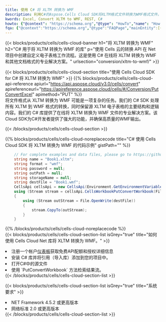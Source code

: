```yaml
---
title: 使用 C# 将 XLTM 转换为 WMF
description: 利用C#的Aspose.Cells Cloud SDK将XLTM格式文件转换为WMF格式文件。
kwords: Excel, Convert XLTM to WMF, REST, C#
howto: {"@context": "https://schema.org","@type": "HowTo","name": "How to convert XLTM to WMF using the Cells Cloud Net library.","description": "How to convert XLTM to WMF using the Cells Cloud Net library.","image": {"@type": "ImageObject"},"url": "/net/conversion/xltm-to-wmf/","step": [{ "@type": "HowToStep","name": "How to convert XLTM to WMF using the Cells Cloud Net library. step 1", "image": {"@type": "ImageObject",},"url": "/net/conversion/xltm-to-wmf/","text": "Register an account at <a href='https://dashboard.aspose.cloud/'>Dashboard</a> to get free API quota & authorization details",},{ "@type": "HowToStep","name": "How to convert XLTM to WMF using the Cells Cloud Net library. step 1", "image": {"@type": "ImageObject",},"url": "/net/conversion/xltm-to-wmf/","text": "Install C# library and add the reference (import the library) to your project.",},{ "@type": "HowToStep","name": "How to convert XLTM to WMF using the Cells Cloud Net library. step 1", "image": {"@type": "ImageObject",},"url": "/net/conversion/xltm-to-wmf/","text": "Open the source file in C#",},{ "@type": "HowToStep","name": "How to convert XLTM to WMF using the Cells Cloud Net library. step 1", "image": {"@type": "ImageObject",},"url": "/net/conversion/xltm-to-wmf/","text": "Use the `PutConvertWorkbook` method to retrieve the resulting stream.",}, ],"supply": {"@type": "HowToSupply","name": "document"},"tool": [{"@type": "HowToTool","name": "Visual Studio, Visual Studio Code, Rider "},{"@type": "HowToTool","name": "Aspose Cells"}],"totalTime": "PT6M"}
fqa: {"@context":"https://schema.org","@type":"FAQPage","mainEntity":[{"@type":"Question","name":"Why convert file formats in C# using REST API?","acceptedAnswer":{"@type":"Answer","text":"Documents are encoded in many ways, and some files may be incompatible with the software you use. To open and read such files, just convert them to appropriate file formats.<br/><ol><li>Install .NET SDK and add the reference (import the library) to your project.</li><li>Open the source file in C# using REST API.</li><li>Call the PutConvertWorkbookRequest() method, passing an output filename with required extension.</li><li>Get the result of conversion as a separate file.</li></ol>"}},{"@type":"Question","name":"What file formats can I convert with your C# library?","acceptedAnswer":{"@type":"Answer","text":"We support a variety of file formats for conversion using .NET library, including XLSX, Excel, xls , PDF, CSV, HTML, Markdown, XML, PNG, JPG, TIFF, Json, TXT and many more."}},{"@type":"Question","name":"What is the maximum allowed file size for conversion using this .NET library?","acceptedAnswer":{"@type":"Answer","text":"There are no file size limits for format conversions using .NET library."}}]}
---
```

{{< blocks/products/cells/cells-cloud-banner h1="将 XLTM 转换为 WMF" h2="C# 用于将 XLTM 转换为 WMF 的库" p="使用 Cells 云的转换 API 在 Net 项目中创建自定义电子表格工作流程。这是使用 C# 在线将 XLTM 转换为 WMF 和其他文档格式的专业解决方案。" urlsection="conversion/xltm-to-wmf/" >}}

{{< blocks/products/cells/cells-cloud-section title="使用 Cells Cloud SDK for C# 将 XLTM 转换为 WMF" >}}
{{% blocks/products/cells/cells-cloud-api-reference apiurl="https://api.aspose.cloud/v3.0/cells/convert" apireferenceurl="https://apireference.aspose.cloud/cells/#/Conversion/PutConvertExcel" apimethod="PUT" %}}
<br/>
将文件格式从 XLTM 转换为 WMF 可能是一项复杂的任务。我们的 C# SDK 处理所有 XLTM 到 WMF 格式的转换，同时保留源 XLTM 电子表格的主要结构和逻辑内容。我们的 C# 库提供了在线将 XLTM 转换为 WMF 文件的专业解决方案。该Cloud SDK为C#开发者提供了强大的功能，并确保高质量的WMF输出。

{{< /blocks/products/cells/cells-cloud-section >}}

{{% blocks/products/cells/cells-cloud-noreplacecode title="C# 使用 Cells Cloud SDK 将 XLTM 转换为 WMF 的代码示例" gistPath="" %}}
 
```cs
    // For complete examples and data files, please go to https://github.com/aspose-cells-cloud/aspose-cells-cloud-dotnet/
    string name = "Book1.xltm";
    string format = "wmf";
    string password = null;
    string outPath = null;
    string storageName = null;
    string destFile = "Book1.wmf";
    CellsApi cellsApi = new CellsApi(Environment.GetEnvironmentVariable("ProductClientId"), Environment.GetEnvironmentVariable("ProductClientSecret"));
    using (Stream stream = cellsApi.CellsWorkbookPutConvertWorkbook(File.OpenRead(name), format, password, outPath, storageName))
    {
        using (Stream outStream = File.OpenWrite(destFile))
        {
            stream.CopyTo(outStream);
        }
    }
```
 
{{% /blocks/products/cells/cells-cloud-noreplacecode %}}
<br/>
{{< blocks/products/cells/cells-cloud-section-list isGrey="true" title="如何使用 Cells Cloud Net 库将 XLTM 转换为 WMF。" >}}
<li>注册一个帐户<a href="https://dashboard.aspose.cloud/">仪表板</a>获取免费API配额和授权详细信息</li>
<li>安装 C# 库并将引用（导入库）添加到您的项目中。</li>
<li>打开C#中的源文件</li>
<li>使用 `PutConvertWorkbook` 方法检索结果流。</li>
{{< /blocks/products/cells/cells-cloud-section-list >}}

{{< blocks/products/cells/cells-cloud-section-list isGrey="true" title="系统要求" >}}
<li>NET Framework 4.5.2 或更高版本</li>
<li>网络标准 2.0 或更高版本</li>
{{< /blocks/products/cells/cells-cloud-section-list >}}
